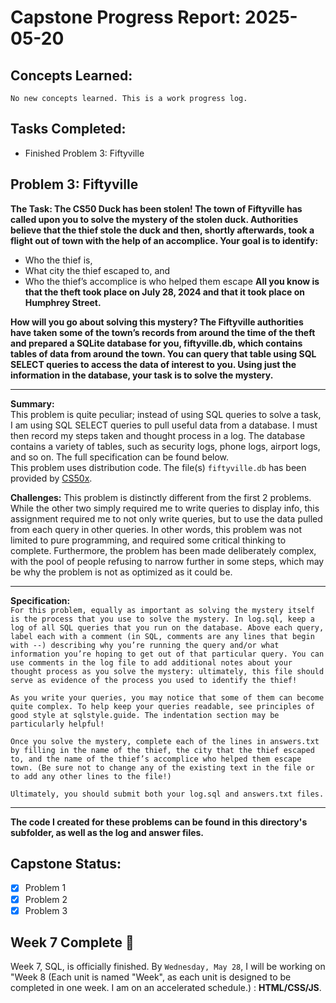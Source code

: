 # Capstone Progress Report: 2025-05-20

## Concepts Learned:
`No new concepts learned. This is a work progress log.`  

## Tasks Completed:
* Finished Problem 3: Fiftyville
  
  

## Problem 3: Fiftyville
**The Task: The CS50 Duck has been stolen! The town of Fiftyville has called upon you to solve the mystery of the stolen duck. Authorities believe that the thief stole the duck and then, shortly afterwards, took a flight out of town with the help of an accomplice. Your goal is to identify:**
* Who the thief is,
* What city the thief escaped to, and
* Who the thief’s accomplice is who helped them escape
**All you know is that the theft took place on July 28, 2024 and that it took place on Humphrey Street.**

**How will you go about solving this mystery? The Fiftyville authorities have taken some of the town’s records from around the time of the theft and prepared a SQLite database for you, fiftyville.db, which contains tables of data from around the town. You can query that table using SQL SELECT queries to access the data of interest to you. Using just the information in the database, your task is to solve the mystery.**
  
---
  
**Summary:**  
This problem is quite peculiar; instead of using SQL queries to solve a task, I am using SQL SELECT queries to pull useful data from a database. I must then record my steps taken and thought process in a log. The database contains a variety of tables, such as security logs, phone logs, airport logs, and so on. The full specification can be found below.  
This problem uses distribution code. The file(s) `fiftyville.db` has been provided by [CS50x](https://cs50.harvard.edu).

**Challenges:**
This problem is distinctly different from the first 2 problems. While the other two simply required me to write queries to display info, this assignment required me to not only write queries, but to use the data pulled from each query in other queries. In other words, this problem was not limited to pure programming, and required some critical thinking to complete. Furthermore, the problem has been made deliberately complex, with the pool of people refusing to narrow further in some steps, which may be why the problem is not as optimized as it could be. 

---

**Specification:**  
`For this problem, equally as important as solving the mystery itself is the process that you use to solve the mystery. In log.sql, keep a log of all SQL queries that you run on the database. Above each query, label each with a comment (in SQL, comments are any lines that begin with --) describing why you’re running the query and/or what information you’re hoping to get out of that particular query. You can use comments in the log file to add additional notes about your thought process as you solve the mystery: ultimately, this file should serve as evidence of the process you used to identify the thief!`

`As you write your queries, you may notice that some of them can become quite complex. To help keep your queries readable, see principles of good style at sqlstyle.guide. The indentation section may be particularly helpful!`

`Once you solve the mystery, complete each of the lines in answers.txt by filling in the name of the thief, the city that the thief escaped to, and the name of the thief’s accomplice who helped them escape town. (Be sure not to change any of the existing text in the file or to add any other lines to the file!)`

`Ultimately, you should submit both your log.sql and answers.txt files.`

---

**The code I created for these problems can be found in this directory's subfolder, as well as the log and answer files.**

## Capstone Status:
- [x] Problem 1  
- [x] Problem 2  
- [x] Problem 3  
  
## Week 7 Complete 🎉
Week 7, SQL, is officially finished. By `Wednesday, May 28`, I will be working on "Week 8 (Each unit is named "Week", as each unit is designed to be completed in one week. I am on an accelerated schedule.) : **HTML/CSS/JS**.


